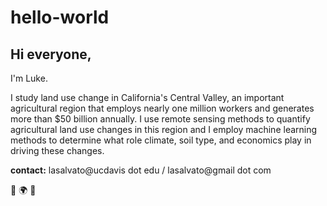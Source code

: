 # hello-world


## Hi everyone,

I'm Luke. 

I study land use change in California's Central Valley, an important agricultural region that employs nearly one million workers and generates more than $50 billion annually. I use remote sensing methods to quantify agricultural land use changes in this region and I employ machine learning methods to determine what role climate, soil type, and economics play in driving these changes.
 

**contact:**  lasalvato@ucdavis dot edu   /   lasalvato@gmail dot com

:satellite: :earth_africa: :ear_of_rice:

